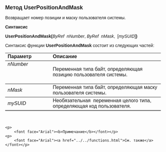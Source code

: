 <html>
<head>
<title>UserPositionAndMask</title>
    <style type="text/css">
        .style1
        {
            font-family: Arial;
        }
    </style>
</head>

<body>

<p><font size="4" face="Arial"><strong>Метод UserPositionAndMask</strong></font></p>

<p><font face="Arial">Возвращает номер позиции и маску пользователя системы.</font></p>

<p><font face="Arial"><b>Синтаксис</b></font></p>

<p><span class="style1"><strong>UserPositionAndMask</strong></span><font face="Arial"><strong>(</strong><em>ByRef&nbsp; 
    nNumber</em>,<em> ByRef&nbsp; nMask</em>,&nbsp; [<em>mySUID</em>]<strong>)</strong></font></p>

<p><font face="Arial">Синтаксис функции <span class="style1"><strong>
    UserPositionAndMask </strong></span>состоит из следующих частей:</font></p>

<table border="1" cellPadding="5" cols="2" frame="below" rules="rows">
<TBODY>
  <tr vAlign="top">
    <td class="label" width="29%"><font face="Arial"><b>Параметр</b></font></td>
    <td class="label" width="71%"><font face="Arial"><strong>Описание</strong></font></td>
  </tr>
  <tr vAlign="top">
    <td width="29%"><em><font face="Arial">nNumber</font></em></td>
    <td width="71%">
        <p>
            <font face="Arial">Переменная типа байт, определяющая позицию пользователя 
            системы. </font></p>
      </td>
  </tr>
  <tr>
    <td width="29%"><font face="Arial"><em>nMask</em></font></td>
    <td width="71%"><font face="Arial">Переменная типа байт, определяющая маску 
        пользователя системы. </font></td>
  </tr>
    <tr>
    <td width="29%"><font face="Arial"><em>mySUID</em></font></td>
    <td width="71%"><font face="Arial">Необязательная&nbsp; переменная целого типа, 
        определяющая код пользователя.</font></td>
    </tr>
  </table>

<p class="label">&nbsp;</p>

    <p>
        <font face="Arial"><b>Примечание</b></font></p>
    <p>
        <font face="Arial"><a href="../../functions.html">См. также</a></font></p>

</body>
</html>
